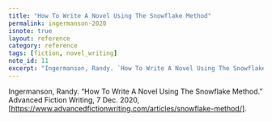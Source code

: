 ```yaml
---
title: "How To Write A Novel Using The Snowflake Method"
permalink: ingermanson-2020
isnote: true
layout: reference
category: reference
tags: [fiction, novel_writing]
note_id: 11
excerpt: "Ingermanson, Randy. `How To Write A Novel Using The Snowflake Method.` Advanced Fiction Writing, 7 Dec. 2020, [https://www.advancedfictionwriting.com/articles/snowflake-method/]." 
---
```

Ingermanson, Randy. “How To Write A Novel Using The Snowflake Method.” Advanced Fiction Writing, 7 Dec. 2020, [https://www.advancedfictionwriting.com/articles/snowflake-method/].